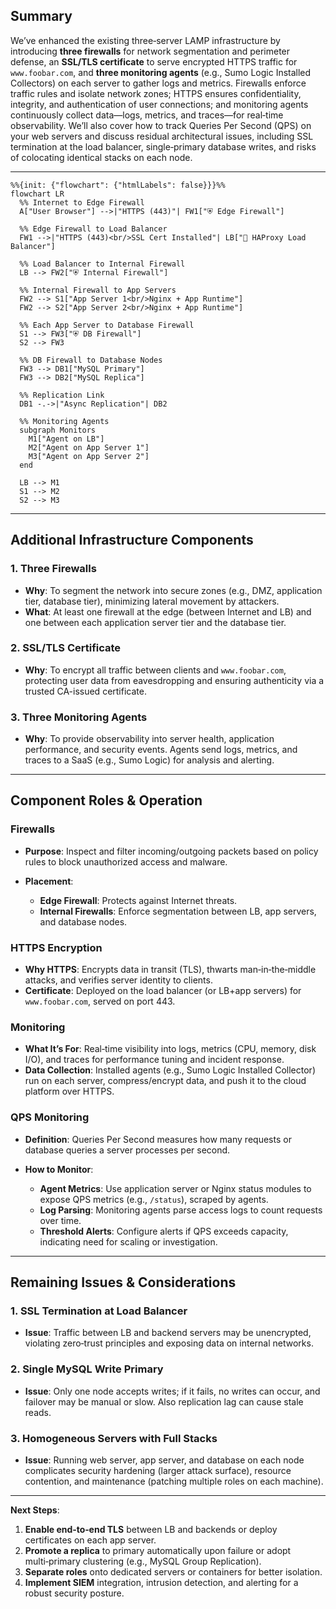 ## Summary

We’ve enhanced the existing three‑server LAMP infrastructure by introducing **three firewalls** for network segmentation and perimeter defense, an **SSL/TLS certificate** to serve encrypted HTTPS traffic for `www.foobar.com`, and **three monitoring agents** (e.g., Sumo Logic Installed Collectors) on each server to gather logs and metrics. Firewalls enforce traffic rules and isolate network zones; HTTPS ensures confidentiality, integrity, and authentication of user connections; and monitoring agents continuously collect data—logs, metrics, and traces—for real‑time observability. We’ll also cover how to track Queries Per Second (QPS) on your web servers and discuss residual architectural issues, including SSL termination at the load balancer, single‑primary database writes, and risks of colocating identical stacks on each node.

---
```mermaid
%%{init: {"flowchart": {"htmlLabels": false}}}%%
flowchart LR
  %% Internet to Edge Firewall
  A["User Browser"] -->|"HTTPS (443)"| FW1["⛨ Edge Firewall"]
  
  %% Edge Firewall to Load Balancer
  FW1 -->|"HTTPS (443)<br/>SSL Cert Installed"| LB["🔀 HAProxy Load Balancer"]
  
  %% Load Balancer to Internal Firewall
  LB --> FW2["⛨ Internal Firewall"]
  
  %% Internal Firewall to App Servers
  FW2 --> S1["App Server 1<br/>Nginx + App Runtime"]
  FW2 --> S2["App Server 2<br/>Nginx + App Runtime"]
  
  %% Each App Server to Database Firewall
  S1 --> FW3["⛨ DB Firewall"]
  S2 --> FW3
  
  %% DB Firewall to Database Nodes
  FW3 --> DB1["MySQL Primary"]
  FW3 --> DB2["MySQL Replica"]
  
  %% Replication Link
  DB1 -.->|"Async Replication"| DB2
  
  %% Monitoring Agents
  subgraph Monitors
    M1["Agent on LB"]
    M2["Agent on App Server 1"]
    M3["Agent on App Server 2"]
  end
  
  LB --> M1
  S1 --> M2
  S2 --> M3
```
---

## Additional Infrastructure Components

### 1. Three Firewalls

* **Why**: To segment the network into secure zones (e.g., DMZ, application tier, database tier), minimizing lateral movement by attackers.
* **What**: At least one firewall at the edge (between Internet and LB) and one between each application server tier and the database tier.

### 2. SSL/TLS Certificate

* **Why**: To encrypt all traffic between clients and `www.foobar.com`, protecting user data from eavesdropping and ensuring authenticity via a trusted CA-issued certificate.

### 3. Three Monitoring Agents

* **Why**: To provide observability into server health, application performance, and security events. Agents send logs, metrics, and traces to a SaaS (e.g., Sumo Logic) for analysis and alerting.

---

## Component Roles & Operation

### Firewalls

* **Purpose**: Inspect and filter incoming/outgoing packets based on policy rules to block unauthorized access and malware.
* **Placement**:

  * **Edge Firewall**: Protects against Internet threats.
  * **Internal Firewalls**: Enforce segmentation between LB, app servers, and database nodes.

### HTTPS Encryption

* **Why HTTPS**: Encrypts data in transit (TLS), thwarts man‑in‑the‑middle attacks, and verifies server identity to clients.
* **Certificate**: Deployed on the load balancer (or LB+app servers) for `www.foobar.com`, served on port 443.

### Monitoring

* **What It’s For**: Real‑time visibility into logs, metrics (CPU, memory, disk I/O), and traces for performance tuning and incident response.
* **Data Collection**: Installed agents (e.g., Sumo Logic Installed Collector) run on each server, compress/encrypt data, and push it to the cloud platform over HTTPS.

### QPS Monitoring

* **Definition**: Queries Per Second measures how many requests or database queries a server processes per second.
* **How to Monitor**:

  * **Agent Metrics**: Use application server or Nginx status modules to expose QPS metrics (e.g., `/status`), scraped by agents.
  * **Log Parsing**: Monitoring agents parse access logs to count requests over time.
  * **Threshold Alerts**: Configure alerts if QPS exceeds capacity, indicating need for scaling or investigation.

---

## Remaining Issues & Considerations

### 1. SSL Termination at Load Balancer

* **Issue**: Traffic between LB and backend servers may be unencrypted, violating zero‑trust principles and exposing data on internal networks.

### 2. Single MySQL Write Primary

* **Issue**: Only one node accepts writes; if it fails, no writes can occur, and failover may be manual or slow. Also replication lag can cause stale reads.

### 3. Homogeneous Servers with Full Stacks

* **Issue**: Running web server, app server, and database on each node complicates security hardening (larger attack surface), resource contention, and maintenance (patching multiple roles on each machine).

---

**Next Steps**:

1. **Enable end‑to‑end TLS** between LB and backends or deploy certificates on each app server.
2. **Promote a replica** to primary automatically upon failure or adopt multi‑primary clustering (e.g., MySQL Group Replication).
3. **Separate roles** onto dedicated servers or containers for better isolation.
4. **Implement SIEM** integration, intrusion detection, and alerting for a robust security posture.

